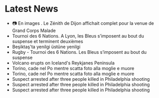 # Latest News
-  📷 En images . Le Zénith de Dijon affichait complet pour la venue de Grand Corps Malade
-  Tournoi des 6 Nations. A Lyon, les Bleus s’imposent au bout du suspense et terminent deuxièmes
-  Beşiktaş'ta yenilgi üstüne yenilgi
-  Rugby - Tournoi des 6 Nations. Les Bleus s’imposent au bout du suspense
-  Volcano erupts on Iceland's Reykjanes Peninsula
-  Torino, cade nel Po mentre scatta foto alla moglie e muore
-  Torino, cade nel Po mentre scatta foto alla moglie e muore
-  Suspect arrested after three people killed in Philadelphia shooting
-  Suspect arrested after three people killed in Philadelphia shooting
-  Suspect arrested after three people killed in Philadelphia shooting

